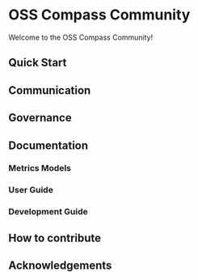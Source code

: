# OSS Compass Community

Welcome to the OSS Compass Community! 

## Quick Start

## Communication

## Governance

## Documentation

### Metrics Models

### User Guide

### Development Guide

## How to contribute

## Acknowledgements